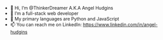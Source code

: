 - 👋 Hi, I’m @ThinkerDreamer A.K.A Angel Hudgins
- 👀 I’m a full-stack web developer
- 🌱 My primary languages are Python and JavaScript
- 📫 You can reach me on LinkedIn: https://www.linkedin.com/in/angel-hudgins


